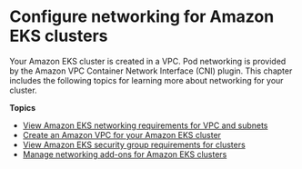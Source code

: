 # Configure networking for Amazon EKS clusters<a name="eks-networking"></a>

Your Amazon EKS cluster is created in a VPC\. Pod networking is provided by the Amazon VPC Container Network Interface \(CNI\) plugin\. This chapter includes the following topics for learning more about networking for your cluster\.

**Topics**
+ [View Amazon EKS networking requirements for VPC and subnets](network_reqs.md)
+ [Create an Amazon VPC for your Amazon EKS cluster](creating-a-vpc.md)
+ [View Amazon EKS security group requirements for clusters](sec-group-reqs.md)
+ [Manage networking add\-ons for Amazon EKS clusters](eks-networking-add-ons.md)